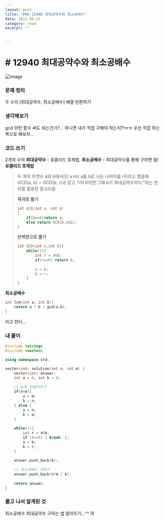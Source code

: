 ```yaml
---
layout: post
title: "PRG-12940 최대공약수와 최소공배수" 
date: 2021-06-21
category: read 
excerpt: ""


---
```


# # 12940 최대공약수와 최소공배수

![image](https://user-images.githubusercontent.com/28949235/122720559-9752ee80-d2aa-11eb-98ba-53a644005d75.png)

### 문제 정리

두 수의 [최대공약수, 최소공배수] 배열 반환하기

### 생각해보기

gcd 이런 함수 써도 되는건가?... 아니면 내가 직접 구해야 하는지?!ㅠㅠ 우선 직접 하는 쪽으로 해보자...

### 코드 쓰기

2개의 수의 **최대공약수** - 유클리드 호제법, **최소공배수** - 최대공약수를 통해 구하면 됨!  
**유클리드 호제법**

> 두 개의 자연수 a와 b에서(단 a>b) a를 b로 나눈 나머지를 r이라고 했을때 GCD(a, b) = GCD(b, r)과 같고 "r이 0이면 그때 b가 최대공약수이다."라는 원리를 활용한 알고리즘
>
> **재귀로 풀기**
>
> ```c++
> int GCD(int a, int b)
> {
>     if(b==0)return a;
>     else return GCD(b,a%b);
> }
> ```
>
> **반복문으로 풀기**
>
> ```c++
> int GCD(int a,int b){
>     while(1){
>         int r = a%b;
>         if(r==0) return b;
> 		
>         a = b;
>         b = r;
>     }
> }
> ```

**최소공배수**

```c++
int lcm(int a, int b){
    return a * b / gcd(a,b);
}
```

라고 한다...

### 내 풀이

```c++
#include <string>
#include <vector>

using namespace std;

vector<int> solution(int n, int m) {
    vector<int> answer;
    int a = 0; int b = 0;
    
    // a>b 만들어주기
    if(n<m){
        a = m;
        b = n;
    } else {
        a = n;
        b = m;
    }
    
    while(1){
        int r = a%b;
        if (r==0) { break; };
        a = b;
        b = r;
    }
    
    answer.push_back(b);
    
    // 최소공배수 구하기
    answer.push_back(n*m / b);
    
    return answer;
}
```



### 풀고 나서 알게된 것

최소공배수 최대공약수 구하는 법 알아두기...^^ 하
